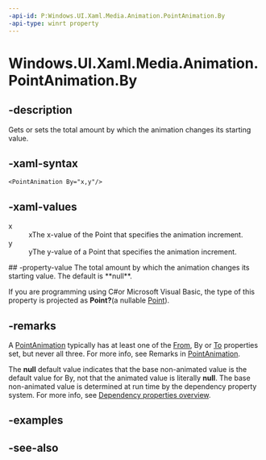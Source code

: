 ```yaml
---
-api-id: P:Windows.UI.Xaml.Media.Animation.PointAnimation.By
-api-type: winrt property
---
```


<!-- Property syntax
public Windows.Foundation.IReference<Windows.Foundation.Point> By { get;  set; }
-->

# Windows.UI.Xaml.Media.Animation.PointAnimation.By

## -description
Gets or sets the total amount by which the animation changes its starting value.



## -xaml-syntax
```xaml
<PointAnimation By="x,y"/>
```


## -xaml-values
<dl><dt>x</dt><dd>xThe x-value of the Point that specifies the animation increment.</dd>
<dt>y</dt><dd>yThe y-value of a Point that specifies the animation increment.</dd>
</dl>
## -property-value
The total amount by which the animation changes its starting value. The default is **null**.

<!--Projection dochack:-->
If you are programming using C#or Microsoft Visual Basic, the type of this property is projected as **Point?**(a nullable [Point](../windows.foundation/point.md)).

## -remarks
A [PointAnimation](pointanimation.md) typically has at least one of the [From](pointanimation_from.md), By or [To](pointanimation_to.md) properties set, but never all three. For more info, see Remarks in [PointAnimation](pointanimation.md).

The **null** default value indicates that the base non-animated value is the default value for By, not that the animated value is literally **null**. The base non-animated value is determined at run time by the dependency property system. For more info, see [Dependency properties overview](/windows/uwp/xaml-platform/dependency-properties-overview).

## -examples

## -see-also
